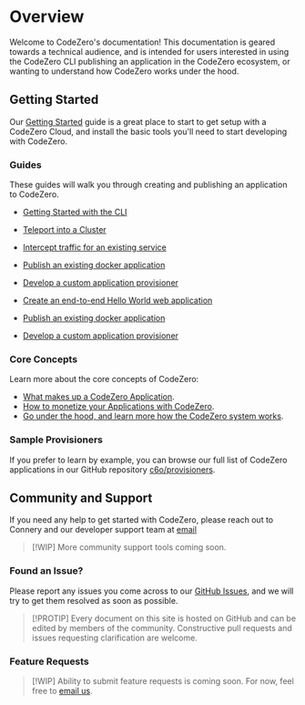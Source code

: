 # Overview #

Welcome to CodeZero's documentation!  This documentation is geared towards a technical audience, and is intended for users interested in using the CodeZero CLI publishing an application in the CodeZero ecosystem, or wanting to understand how CodeZero works under the hood.

## Getting Started

Our [Getting Started](../guides/getting-started) guide is a great place to start to get setup with a CodeZero Cloud, and install the basic tools you'll need to start developing with CodeZero.

### Guides

These guides will walk you through creating and publishing an application to CodeZero.

* [Getting Started with the CLI](../guides/cli)
* [Teleport into a Cluster](../guides/teleport)
* [Intercept traffic for an existing service](../guides/intercept)

* [Publish an existing docker application](../guides/appengine)
* [Develop a custom application provisioner](../guides/custom-provisioner)

* [Create an end-to-end Hello World web application](../guides/hello-world)
* [Publish an existing docker application](../guides/appengine)
* [Develop a custom application provisioner](../guides/custom-provisioner)

### Core Concepts

Learn more about the core concepts of CodeZero:

* [What makes up a CodeZero Application](../concepts/applications).
* [How to monetize your Applications with CodeZero](../concepts/monetization).
* [Go under the hood, and learn more how the CodeZero system works](../concepts/codezero-system).

### Sample Provisioners

If you prefer to learn by example, you can browse our full list of CodeZero applications in our GitHub repository [c6o/provisioners](https://github.com/c6o/provisioners).

## Community and Support

If you need any help to get started with CodeZero, please reach out to Connery and our developer support team at [email](mailto:support@codezero.io)

> [!WIP]
> More community support tools coming soon.

### Found an Issue?

Please report any issues you come across to our [GitHub Issues](https://github.com/c6o/roadmap/issues), and we will try to get them resolved as soon as possible.

> [!PROTIP]
> Every document on this site is hosted on GitHub and can be edited by members of the community. Constructive pull requests and issues requesting clarification are welcome.

### Feature Requests

> [!WIP]
> Ability to submit feature requests is coming soon. For now, feel free to [email us](mailto:support@codezero.io).
